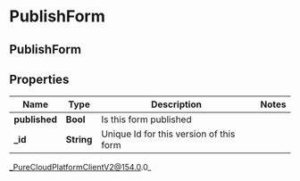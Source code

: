 # PublishForm

## PublishForm

## Properties

|Name | Type | Description | Notes|
|------------ | ------------- | ------------- | -------------|
| **published** | **Bool** | Is this form published | |
| **_id** | **String** | Unique Id for this version of this form | |



_PureCloudPlatformClientV2@154.0.0_
